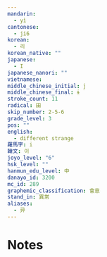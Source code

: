 ```yaml
---
mandarin:
  - yì
cantonese:
  - ji6
korean:
  - 리
korean_native: ""
japanese:
  - I
japanese_nanori: ""
vietnamese:
middle_chinese_initial: j
middle_chinese_final: ɨ
stroke_count: 11
radical: 田
skip_number: 2-5-6
grade_level: 3
pos: ""
english:
  - different strange
羅馬字: i
韓文: 이
joyo_level: "6"
hsk_level: ""
hanmun_edu_level: 中
danayo_id: 3200
mc_id: 289
graphemic_classification: 會意
stand_in: 異常
aliases:
  - 异
---
```


# Notes
